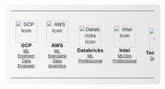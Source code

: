<div style="background: linear-gradient(to right, #f7f7f7, #e6e6e6); padding: 20px; border-radius: 10px;">
  <table align="center" style="width: 100%; max-width: 800px; margin: 0 auto;">
    <tr>
      <td align="center" style="padding: 15px;">
        <img width="70" src="https://img.icons8.com/color/48/000000/google-cloud-platform.png" alt="GCP Icon"/>
        <br><b>GCP</b>
        <br>
        <sub><a href="https://www.credly.com/badges/5720c6b7-09dd-4cab-901f-fed343704f94/public_url">ML Engineer</a></sub>
        <br>
        <sub><a href="https://www.credly.com/badges/4d506db3-e1d7-42cb-b6e1-0358955089ad/public_url">Data Engineer</a></sub>
      </td>
      <td align="center" style="padding: 15px;">
        <img width="70" src="https://img.icons8.com/color/48/000000/amazon-web-services.png" alt="AWS Icon"/>
        <br><b>AWS</b>
        <br>
        <sub><a href="https://www.credly.com/badges/5d45db0e-70ec-42a9-bbef-0683c2e0f102">ML Specialist</a></sub>
        <br>
        <sub><a href="https://www.credly.com/badges/84ac7ca2-5fca-4e09-ae54-7c82ae4ebaae/public_url">Data Analytics</a></sub>
      </td>
      <td align="center" style="padding: 15px;">
        <img width="70" src="https://cdn.freelogovectors.net/wp-content/uploads/2023/04/databrickslogo-freelogovectors.net_.png" alt="Databricks Icon"/>
        <br><b>Databricks</b>
        <br>
        <sub><a href="https://credentials.databricks.com/256596d8-a7e5-424b-875e-fe95f6dc2cfb">ML Professional</a></sub>
      </td>
      <td align="center" style="padding: 15px;">
        <img width="70" src="https://images.credly.com/size/220x220/images/a9b02635-e18f-4eff-a5da-1b3524555651/image.png" alt="Intel Icon"/>
        <br><b>Intel</b>
        <br>
        <sub><a href="https://www.credly.com/badges/95a57f92-eaa5-4cb9-a47b-0e3459cac805/public_url">MLOps Professional</a></sub>
      </td>
      <td align="center" style="padding: 15px;">
        <img width="70" src="https://img.icons8.com/color/48/000000/tensorflow.png" alt="TensorFlow Icon"/>
        <br><b>TensorFlow</b>
        <br>
        <sub><a href="https://www.credential.net/05090036-7608-481c-946a-04c0ed0919c2#gs.aqsnm2">Developer</a></sub>
      </td>
      <td align="center" style="padding: 15px;">
        <img width="70" src="https://opencv.org/wp-content/uploads/2020/07/OpenCV_logo_no_text-1.png" alt="OpenCV Icon"/>
        <br><b>OpenCV</b>
        <br>
        <sub><a href="https://courses.opencv.org/certificates/70e99b41591e4f5db8775ebfb91f5863">CV & DL in C++</a></sub>
      </td>
      <td align="center" style="padding: 15px;">
        <img width="70" src="https://img.icons8.com/color/48/000000/nvidia.png" alt="NVIDIA Icon"/>
        <br><b>NVIDIA</b>
        <br>
        <sub><a href="https://learn.nvidia.com/certificates?id=fc37af23e17940028b3bb8221c78f2ea">CUDA C/C++</a></sub>
        <br>
        <sub><a href="https://learn.nvidia.com/certificates?id=99Gp24-MT0GPtdXmyQ_kHw">Concurrent Streams</a></sub>
        <br>
        <sub><a href="https://learn.nvidia.com/certificates?id=rpIVcJyMRVeAE4wk5PWokA">DL for CV</a></sub>
        <br>
        <sub><a href="https://learn.nvidia.com/certificates?id=Ea6TWlY6RsiIcAtl3OvIBQ">OpenACC</a></sub>
      </td>
      <td align="center" style="padding: 15px;">
        <img width="70" src="https://img.icons8.com/color/48/000000/kubernetes.png" alt="Kubernetes Icon"/>
        <br><b>Kubernetes</b>
        <br>
        <sub><a href="https://ti-user-certificates.s3.amazonaws.com/e0df7fbf-a057-42af-8a1f-590912be5460/f5f29669-3c65-4fd1-ba5c-fad977a42014-amin-sedaghat-450c7e0c-bf4a-4ea7-a80f-7f2bc5d54d73-certificate.pdf">Administrator</a></sub>
      </td>
    </tr>
  </table>
</div>

